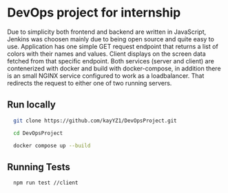 
# DevOps project for internship
Due to simplicity both frontend and backend are written in JavaScript, Jenkins was choosen mainly due to being open source and quite easy to use. Application has one simple GET request endpoint that returns a list of colors with their names and values. Client displays on the screen data fetched from that specific endpoint. Both services (server and client) are contenerized with docker and build with docker-compose, in addition there is an small NGINX service configured to work as a loadbalancer. That redirects the request to either one of two running servers.
## Run locally 
```bash
  git clone https://github.com/kayYZ1/DevOpsProject.git
```

```bash
  cd DevOpsProject
```
```bash
  docker compose up --build
```
## Running Tests


```bash
  npm run test //client
```


